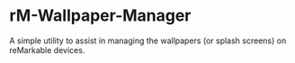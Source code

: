 # rM-Wallpaper-Manager

A simple utility to assist in managing the wallpapers (or splash screens) on reMarkable devices.

